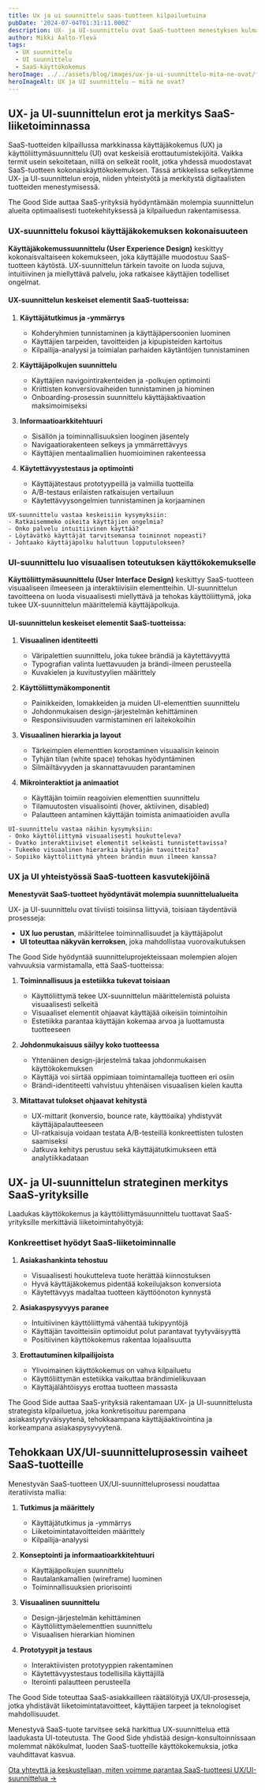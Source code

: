 ```yaml
---
title: Ux ja ui suunnittelu saas-tuotteen kilpailuetuina
pubDate: '2024-07-04T01:31:11.000Z'
description: UX- ja UI-suunnittelu ovat SaaS-tuotteen menestyksen kulmakiviä. Tämä artikkeli selventää näiden suunnittelualojen erot, tehtävät ja yhteistyön, sekä kertoo miten hyödyntää niitä SaaS-tuotteesi kasvun vauhdittamisessa.
author: Mikki Aalto-Ylevä
tags:
  - UX suunnittelu
  - UI suunnittelu
  - SaaS-käyttökokemus
heroImage: ../../assets/blog/images/ux-ja-ui-suunnittelu-mita-ne-ovat/featured.webp
heroImageAlt: UX ja UI suunnittelu – mitä ne ovat?
---
```


## UX- ja UI-suunnittelun erot ja merkitys SaaS-liiketoiminnassa

SaaS-tuotteiden kilpaillussa markkinassa käyttäjäkokemus (UX) ja käyttöliittymäsuunnittelu (UI) ovat keskeisiä erottautumistekijöitä. Vaikka termit usein sekoitetaan, niillä on selkeät roolit, jotka yhdessä muodostavat SaaS-tuotteen kokonaiskäyttökokemuksen. Tässä artikkelissa selkeytämme UX- ja UI-suunnittelun eroja, niiden yhteistyötä ja merkitystä digitaalisten tuotteiden menestymisessä.

The Good Side auttaa SaaS-yrityksiä hyödyntämään molempia suunnittelun alueita optimaalisesti tuotekehityksessä ja kilpailuedun rakentamisessa.

### UX-suunnittelu fokusoi käyttäjäkokemuksen kokonaisuuteen

**Käyttäjäkokemussuunnittelu (User Experience Design)** keskittyy kokonaisvaltaiseen kokemukseen, joka käyttäjälle muodostuu SaaS-tuotteen käytöstä. UX-suunnittelun tärkein tavoite on luoda sujuva, intuitiivinen ja miellyttävä palvelu, joka ratkaisee käyttäjien todelliset ongelmat.

#### UX-suunnittelun keskeiset elementit SaaS-tuotteissa:

1. **Käyttäjätutkimus ja -ymmärrys**
   - Kohderyhmien tunnistaminen ja käyttäjäpersoonien luominen
   - Käyttäjien tarpeiden, tavoitteiden ja kipupisteiden kartoitus
   - Kilpailija-analyysi ja toimialan parhaiden käytäntöjen tunnistaminen

2. **Käyttäjäpolkujen suunnittelu**
   - Käyttäjien navigointirakenteiden ja -polkujen optimointi
   - Kriittisten konversiovaiheiden tunnistaminen ja hiominen
   - Onboarding-prosessin suunnittelu käyttäjäaktivaation maksimoimiseksi

3. **Informaatioarkkitehtuuri**
   - Sisällön ja toiminnallisuuksien looginen jäsentely
   - Navigaatiorakenteen selkeys ja ymmärrettävyys
   - Käyttäjien mentaalimallien huomioiminen rakenteessa

4. **Käytettävyystestaus ja optimointi**
   - Käyttäjätestaus prototyypeillä ja valmiilla tuotteilla
   - A/B-testaus erilaisten ratkaisujen vertailuun
   - Käytettävyysongelmien tunnistaminen ja korjaaminen

```
UX-suunnittelu vastaa keskeisiin kysymyksiin:
- Ratkaisemmeko oikeita käyttäjien ongelmia?
- Onko palvelu intuitiivinen käyttää?
- Löytävätkö käyttäjät tarvitsemansa toiminnot nopeasti?
- Johtaako käyttäjäpolku haluttuun lopputulokseen?
```

### UI-suunnittelu luo visuaalisen toteutuksen käyttökokemukselle

**Käyttöliittymäsuunnittelu (User Interface Design)** keskittyy SaaS-tuotteen visuaaliseen ilmeeseen ja interaktiivisiin elementteihin. UI-suunnittelun tavoitteena on luoda visuaalisesti miellyttävä ja tehokas käyttöliittymä, joka tukee UX-suunnittelun määrittelemiä käyttäjäpolkuja.

#### UI-suunnittelun keskeiset elementit SaaS-tuotteissa:

1. **Visuaalinen identiteetti**
   - Väripalettien suunnittelu, joka tukee brändiä ja käytettävyyttä
   - Typografian valinta luettavuuden ja brändi-ilmeen perusteella
   - Kuvakielen ja kuvitustyylien määrittely

2. **Käyttöliittymäkomponentit**
   - Painikkeiden, lomakkeiden ja muiden UI-elementtien suunnittelu
   - Johdonmukaisen design-järjestelmän kehittäminen
   - Responsiivisuuden varmistaminen eri laitekokoihin

3. **Visuaalinen hierarkia ja layout**
   - Tärkeimpien elementtien korostaminen visuaalisin keinoin
   - Tyhjän tilan (white space) tehokas hyödyntäminen
   - Silmäiltävyyden ja skannattavuuden parantaminen

4. **Mikrointeraktiot ja animaatiot**
   - Käyttäjän toimiin reagoivien elementtien suunnittelu
   - Tilamuutosten visualisointi (hover, aktiivinen, disabled)
   - Palautteen antaminen käyttäjän toimista animaatioiden avulla

```
UI-suunnittelu vastaa näihin kysymyksiin:
- Onko käyttöliittymä visuaalisesti houkutteleva?
- Ovatko interaktiiviset elementit selkeästi tunnistettavissa?
- Tukeeko visuaalinen hierarkia käyttäjän tavoitteita?
- Sopiiko käyttöliittymä yhteen brändin muun ilmeen kanssa?
```

### UX ja UI yhteistyössä SaaS-tuotteen kasvutekijöinä

**Menestyvät SaaS-tuotteet hyödyntävät molempia suunnittelualueita**

UX- ja UI-suunnittelu ovat tiiviisti toisiinsa liittyviä, toisiaan täydentäviä prosesseja:

- **UX luo perustan**, määrittelee toiminnallisuudet ja käyttäjäpolut
- **UI toteuttaa näkyvän kerroksen**, joka mahdollistaa vuorovaikutuksen

The Good Side hyödyntää suunnitteluprojekteissaan molempien alojen vahvuuksia varmistamalla, että SaaS-tuotteissa:

1. **Toiminnallisuus ja estetiikka tukevat toisiaan**
   - Käyttöliittymä tekee UX-suunnittelun määrittelemistä poluista visuaalisesti selkeitä
   - Visuaaliset elementit ohjaavat käyttäjää oikeisiin toimintoihin
   - Estetiikka parantaa käyttäjän kokemaa arvoa ja luottamusta tuotteeseen

2. **Johdonmukaisuus säilyy koko tuotteessa**
   - Yhtenäinen design-järjestelmä takaa johdonmukaisen käyttökokemuksen
   - Käyttäjä voi siirtää oppimiaan toimintamalleja tuotteen eri osiin
   - Brändi-identiteetti vahvistuu yhtenäisen visuaalisen kielen kautta

3. **Mitattavat tulokset ohjaavat kehitystä**
   - UX-mittarit (konversio, bounce rate, käyttöaika) yhdistyvät käyttäjäpalautteeseen
   - UI-ratkaisuja voidaan testata A/B-testeillä konkreettisten tulosten saamiseksi
   - Jatkuva kehitys perustuu sekä käyttäjätutkimukseen että analytiikkadataan

## UX- ja UI-suunnittelun strateginen merkitys SaaS-yrityksille

Laadukas käyttökokemus ja käyttöliittymäsuunnittelu tuottavat SaaS-yrityksille merkittäviä liiketoimintahyötyjä:

### Konkreettiset hyödyt SaaS-liiketoiminnalle

1. **Asiakashankinta tehostuu**
   - Visuaalisesti houkutteleva tuote herättää kiinnostuksen
   - Hyvä käyttäjäkokemus pidentää kokeilujakson konversiota
   - Käytettävyys madaltaa tuotteen käyttöönoton kynnystä

2. **Asiakaspysyvyys paranee**
   - Intuitiivinen käyttöliittymä vähentää tukipyyntöjä
   - Käyttäjän tavoitteisiin optimoidut polut parantavat tyytyväisyyttä
   - Positiivinen käyttökokemus rakentaa lojaalisuutta

3. **Erottautuminen kilpailijoista**
   - Ylivoimainen käyttökokemus on vahva kilpailuetu
   - Käyttöliittymän estetiikka vaikuttaa brändimielikuvaan
   - Käyttäjälähtöisyys erottaa tuotteen massasta

The Good Side auttaa SaaS-yrityksiä rakentamaan UX- ja UI-suunnittelusta strategista kilpailuetua, joka konkretisoituu parempana asiakastyytyväisyytenä, tehokkaampana käyttäjäaktivointina ja korkeampana asiakaspysyvyytenä.

## Tehokkaan UX/UI-suunnitteluprosessin vaiheet SaaS-tuotteille

Menestyvän SaaS-tuotteen UX/UI-suunnitteluprosessi noudattaa iteratiivista mallia:

1. **Tutkimus ja määrittely**
   - Käyttäjätutkimus ja -ymmärrys
   - Liiketoimintatavoitteiden määrittely
   - Kilpailija-analyysi

2. **Konseptointi ja informaatioarkkitehtuuri**
   - Käyttäjäpolkujen suunnittelu
   - Rautalankamallien (wireframe) luominen
   - Toiminnallisuuksien priorisointi

3. **Visuaalinen suunnittelu**
   - Design-järjestelmän kehittäminen
   - Käyttöliittymäelementtien suunnittelu
   - Visuaalisen hierarkian hiominen

4. **Prototyypit ja testaus**
   - Interaktiivisten prototyyppien rakentaminen
   - Käytettävyystestaus todellisilla käyttäjillä
   - Iterointi palautteen perusteella

The Good Side toteuttaa SaaS-asiakkailleen räätälöityjä UX/UI-prosesseja, jotka yhdistävät liiketoimintatavoitteet, käyttäjien tarpeet ja teknologiset mahdollisuudet.

Menestyvä SaaS-tuote tarvitsee sekä harkittua UX-suunnittelua että laadukasta UI-toteutusta. The Good Side yhdistää design-konsultoinnissaan molemmat näkökulmat, luoden SaaS-tuotteille käyttökokemuksia, jotka vauhdittavat kasvua.

[Ota yhteyttä ja keskustellaan, miten voimme parantaa SaaS-tuotteesi UX/UI-suunnittelua →](/fi/contact)